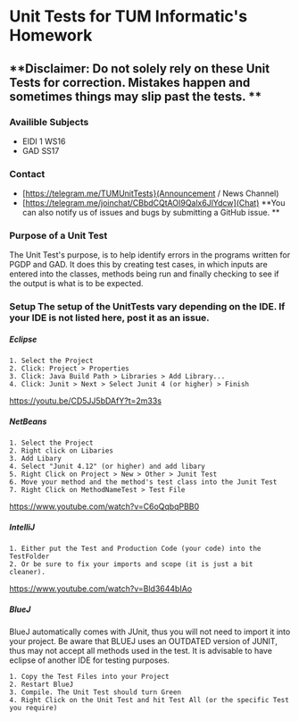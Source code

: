 # Unit Tests for TUM Informatic's Homework

## **Disclaimer: Do not solely rely on these Unit Tests for correction. Mistakes happen and sometimes things may slip past the tests. **

### Availible Subjects
* EIDI 1 WS16
* GAD SS17

### Contact
* [https://telegram.me/TUMUnitTests}(Announcement / News Channel)
* [https://telegram.me/joinchat/CBbdCQtAOI9Qalx6JlYdcw](Chat)
**You can also notify us of issues and bugs by submitting a GitHub issue. **

### Purpose of a Unit Test 

The Unit Test's purpose, is to help identify errors in the programs written for PGDP and GAD. It does this by creating test cases, in which inputs are entered into the classes, methods being run and finally checking to see if the output is what is to be expected.

### Setup The setup of the UnitTests vary depending on the IDE. If your IDE is not listed here, post it as an issue.

##### Eclipse

    1. Select the Project
    2. Click: Project > Properties
    3. Click: Java Build Path > Libraries > Add Library...
    4. Click: Junit > Next > Select Junit 4 (or higher) > Finish

https://youtu.be/CD5JJ5bDAfY?t=2m33s

##### NetBeans

    1. Select the Project
    2. Right click on Libaries
    3. Add Libary
    4. Select "Junit 4.12" (or higher) and add libary
    5. Right Click on Project > New > Other > Junit Test
    6. Move your method and the method's test class into the Junit Test
    7. Right Click on MethodNameTest > Test File

https://www.youtube.com/watch?v=C6oQqbqPBB0

##### IntelliJ

    1. Either put the Test and Production Code (your code) into the TestFolder
    2. Or be sure to fix your imports and scope (it is just a bit cleaner).

https://www.youtube.com/watch?v=Bld3644bIAo

##### BlueJ
BlueJ automatically comes with JUnit, thus you will not need to import it into your project. Be aware that BLUEJ uses an OUTDATED version of JUNIT, thus may not accept all methods used in the test. It is advisable to have eclipse of another IDE for testing purposes.

    1. Copy the Test Files into your Project
    2. Restart BlueJ
    3. Compile. The Unit Test should turn Green
    4. Right Click on the Unit Test and hit Test All (or the specific Test you require)
